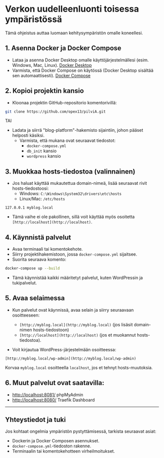 # Verkon uudelleenluonti toisessa ympäristössä

Tämä ohjeistus auttaa luomaan kehitysympäristön omalle koneellesi.

## 1. Asenna Docker ja Docker Compose
- Lataa ja asenna Docker Desktop omalle käyttöjärjestelmällesi (esim. Windows, Mac, Linux). [Docker Desktop](https://www.docker.com/products/docker-desktop/)
- Varmista, että Docker Compose on käytössä (Docker Desktop sisältää sen automaattisesti). [Docker Compose](https://docs.docker.com/compose/)

## 2. Kopioi projektin kansio
- Kloonaa projektin GitHub-repositorio komentorivillä:

```bash
git clone https://github.com/opex13/pilviA.git
```
TAI
- Ladata ja siirrä "blog-platform"-hakemisto sijaintiin, johon pääset helposti käsiksi.
  - Varmista, että mukana ovat seuraavat tiedostot:
    - `docker-compose.yml`
    - `db_init` kansio
    - `wordpress` kansio

## 3. Muokkaa hosts-tiedostoa (valinnainen)
- Jos haluat käyttää mukautettua domain-nimeä, lisää seuraavat rivit hosts-tiedostoosi:
  - Windows: `C:\Windows\System32\drivers\etc\hosts`
  - Linux/Mac: `/etc/hosts`

```plaintext
127.0.0.1 myblog.local
```

- Tämä vaihe ei ole pakollinen, sillä voit käyttää myös osoitetta `[http://localhost](http://localhost)`.

## 4. Käynnistä palvelut
- Avaa terminaali tai komentokehote.
- Siirry projektihakemistoon, jossa `docker-compose.yml` sijaitsee.
- Suorita seuraava komento:

```bash
docker-compose up --build
```

- Tämä käynnistää kaikki määritetyt palvelut, kuten WordPressin ja tukipalvelut.

## 5. Avaa selaimessa
- Kun palvelut ovat käynnissä, avaa selain ja siirry seuraavaan osoitteeseen:
  - `[http://myblog.local](http://myblog.local)` (jos lisäsit domain-nimen hosts-tiedostoon)
  - `[http://localhost](http://localhost)` (jos et muokannut hosts-tiedostoa).

- Voit kirjautua WordPress-järjestelmään osoitteessa:

```
[http://myblog.local/wp-admin](http://myblog.local/wp-admin)
```

Korvaa `myblog.local` osoitteella `localhost`, jos et tehnyt hosts-muutoksia.

## 6. Muut palvelut ovat saatavilla:


- [http://localhost:8081/](http://localhost:8081/) phpMyAdmin
- [http://localhost:8080/](http://localhost:8080/) Traefik Dashboard


---

## Yhteystiedot ja tuki
Jos kohtaat ongelmia ympäristön pystyttämisessä, tarkista seuraavat asiat:
- Dockerin ja Docker Composen asennukset.
- `docker-compose.yml`-tiedoston rakenne.
- Terminaalin tai komentokehotteen virheilmoitukset.
